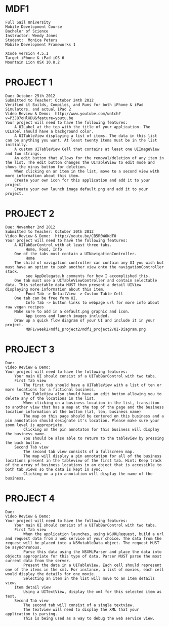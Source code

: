 MDF1
====
	Full Sail University
	Mobile Development Course
	Bachelor of Science
	Instructor: Wendy Jones
	Student:  Monica Peters
	Mobile Development Frameworks 1

	XCode version 4.5.1
	Target iPhone & iPad iOS 6
	Mountain Lion OSX 10.8.2

PROJECT 1
==========
	Due: October 25th 2012
	Submitted to Teacher: October 24th 2012
	Verified it Builds, Compiles, and Runs for both iPhone & iPad Simulators, and actual iPad 2
	Video Review & Demo:  http://www.youtube.com/watch?v=P3J87oHlXDU&feature=youtu.be
	Your project will need to have the following features:
		A UILabel at the top with the title of your application. The UILabel should have a background color.
		A UITableView displaying a list of items. The data in this list can be anything you want. At least twenty items must be in the list initially.
		A custom UITableView Cell that contains at least one UIImageView and two strings.
		An edit button that allows for the removal/deletion of any item in the list. The edit button changes the UITableView to edit mode and shows the minus button for deletion.
		When clicking on an item in the list, move to a second view with more information about this item.
		Create your own icon for this application and add it to your project
		Create your own launch image default.png and add it to your project.

PROJECT 2
==========
	Due: November 2nd 2012
	Submitted to Teacher: October 30th 2012
	Video Review & Demo:  http://youtu.be/CB5R0W6KdF0
	Your project will need to have the following features:
		A UITabBarControl with at least three tabs. 
		     Home, Food, Info
		One of the tabs must contain a UINavigationController.
		     Home
		The child of navigation controller can contain any UI you wish but must have an option to push another view onto the navigationController stack.
		     see AppDelegate.h comments for how I accomplished this.
		One tab must use a UITableViewController and contain selectable data. This selectable data MUST then present a detail UIView displaying more information about this item.
		     Food Tab -> DetailView -> Custom Table Cell
		One tab can be free form UI.
		     Info Tab -> button links to webpage url for more info about raw vegan recipes
		Make sure to add in a default.png graphic and icon.
		     App icons and launch images included.
		Draw up a quick flow diagram of your UI and include it in your project.
		     MDF1/week2/mdf1_project2/mdf1_project2/UI-Diagram.png

PROJECT 3
==========
	Due:
	Video Review & Demo:
	Your project will need to have the following features:
		Your main UI should consist of a UITabBarControl with two tabs.
		First Tab view
			The first tab should have a UITableView with a list of ten or more locations for a fictional business.
			The TableView also should have an edit button allowing you to delete any of the locations in the list.
			When clicking on a business location in the list, transition to another view that has a map at the top of the page and the business location information at the bottom (lat, lon, business name)
			The map on this page should be centered on this business and a pin annotation should designate it's location. Please make sure your zoom level is appropriate.
			Clicking on the pin annotaton for this business will display the business name.
			You should be also able to return to the tableview by pressing the back button.
		Second Tab view
			The second tab view consists of a fullscreen map.
			The map will display a pin annotation for all of the business locations present in the tableview of the first tab. Hint: Keep track of the array of business locations in an object that is accessible to both tab views so the data is kept in sync.
			Clicking on a pin annotation will display the name of the business.

PROJECT 4
==========
	Due:
	Video Review & Demo:
	Your project will need to have the following features:
		Your main UI should consist of a UITabBarControl with two tabs.
		First Tab view
			When the application launches, using NSURLRequest, build a url and request data from a web service of your choice. The data from the request will be placed into a NSMutableData object. The request MUST be asynchronous.
			Parse this data using the NSXMLParser and place the data into objects appropriate for this type of data. Parser MUST parse the most current data from the server.
			Present the data in a UITableView. Each cell should represent one of the items in the xml. For instance, a list of movies, each cell would display the details for one movie.
			Selecting an item in the list will move to an item details view.
		Item detail view
			Using a UITextView, display the xml for this selected item as text.
		Second Tab view
			The second tab will consist of a single textview.
			The textview will need to display the XML that your application is parsing.
			This is being used as a way to debug the web service view.